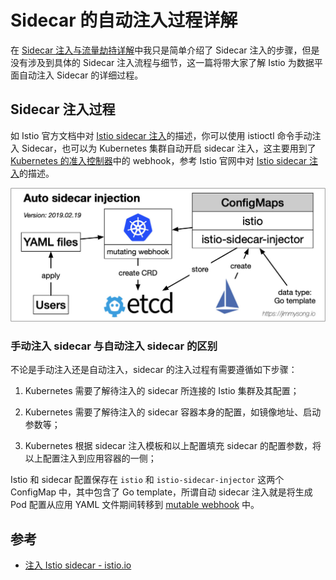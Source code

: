 # Sidecar 的自动注入过程详解

在 [Sidecar 注入与流量劫持详解](../concepts/concepts/sidecar-injection-deep-dive.md)中我只是简单介绍了 Sidecar 注入的步骤，但是没有涉及到具体的 Sidecar 注入流程与细节，这一篇将带大家了解 Istio 为数据平面自动注入 Sidecar 的详细过程。

## Sidecar 注入过程

如 Istio 官方文档中对 [Istio sidecar 注入](https://istio.io/latest/zh/docs/setup/additional-setup/sidecar-injection/)的描述，你可以使用 istioctl 命令手动注入 Sidecar，也可以为 Kubernetes 集群自动开启 sidecar 注入，这主要用到了 [Kubernetes 的准入控制器](https://jimmysong.io/kubernetes-handbook/concepts/admission-controller.html)中的 webhook，参考 Istio 官网中对 [Istio sidecar 注入](https://istio.io/latest/zh/docs/setup/additional-setup/sidecar-injection/)的描述。

![Sidecar 注入流程图](../images/006tKfTcly1g0bvoxmfvuj311i0fy0vh.jpg)

### 手动注入 sidecar 与自动注入 sidecar 的区别

不论是手动注入还是自动注入，sidecar 的注入过程有需要遵循如下步骤：

1. Kubernetes 需要了解待注入的 sidecar 所连接的 Istio 集群及其配置；

2. Kubernetes 需要了解待注入的 sidecar 容器本身的配置，如镜像地址、启动参数等；

3. Kubernetes 根据 sidecar 注入模板和以上配置填充 sidecar 的配置参数，将以上配置注入到应用容器的一侧；

Istio 和 sidecar 配置保存在 `istio` 和 `istio-sidecar-injector` 这两个 ConfigMap 中，其中包含了 Go template，所谓自动 sidecar 注入就是将生成 Pod 配置从应用 YAML 文件期间转移到 [mutable webhook](https://jimmysong.io/kubernetes-handbook/concepts/admission-controller.html) 中。

## 参考

- [注入 Istio sidecar - istio.io](https://istio.io/latest/zh/docs/setup/additional-setup/sidecar-injection/)
